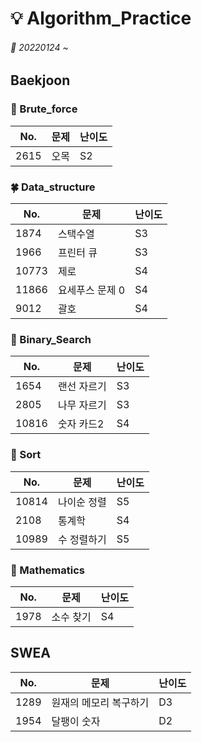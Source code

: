 # :bulb: Algorithm_Practice 
###### 📆 20220124 ~ 

## Baekjoon

### 🌿 Brute_force 

|No. |문제|난이도|
|------|-----|---|
|2615|오목|S2|

### 🍀 Data_structure

|No. |문제|난이도|
|------|-----|---|
|1874|스택수열|S3|
|1966|프린터 큐|S3|
|10773|제로|S4|
|11866|요세푸스 문제 0|S4|
|9012|괄호|S4|

### 🌱 Binary_Search

|No. |문제|난이도|
|------|-----|---|
|1654|랜선 자르기|S3|
|2805|나무 자르기|S3|
|10816|숫자 카드2|S4|

### 🍄 Sort

|No. |문제|난이도|
|------|-----|---|
|10814|나이순 정렬|S5|
|2108|통계학|S4|
|10989|수 정렬하기|S5|



### 🌺 Mathematics

|No. |문제|난이도|
|------|-----|---|
|1978|소수 찾기|S4|



## SWEA
|No. |문제|난이도|
|------|-----|---|
|1289|원재의 메모리 복구하기|D3|
|1954|달팽이 숫자|D2|
